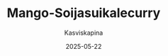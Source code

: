 ---
title: "Mango-Soija­suikale­curry"
image: "https://vegaanibotti.lauravuo.me/2025/05/2025-05-22_small.png"
date: 2025-05-22
receipt_url: "https://kasviskapina.fi/reseptit/mango-soijasuikalecurry"
author: "Kasviskapina"
---